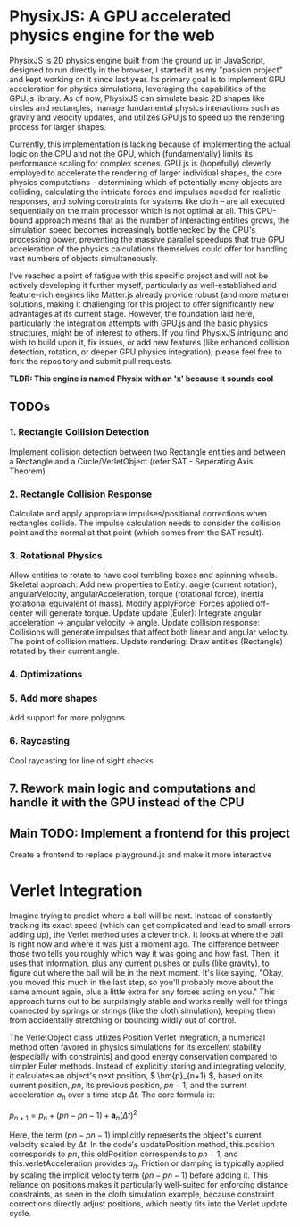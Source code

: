 # PhysixJS: A GPU accelerated physics engine for the web
PhysixJS is 2D physics engine built from the ground up in JavaScript, designed to run directly in the browser, I started it as my "passion project" and kept working on it since last year. Its primary goal is to implement GPU acceleration for physics simulations, leveraging the capabilities of the GPU.js library. As of now, PhysixJS can simulate basic 2D shapes like circles and rectangles, manage fundamental physics interactions such as gravity and velocity updates, and utilizes GPU.js to speed up the rendering process for larger shapes. 

Currently, this implementation is lacking because of implementing the actual logic on the CPU and not the GPU, which (fundamentally) limits its performance scaling for complex scenes. GPU.js is (hopefully) cleverly employed to accelerate the rendering of larger individual shapes, the core physics computations – determining which of potentially many objects are colliding, calculating the intricate forces and impulses needed for realistic responses, and solving constraints for systems like cloth – are all executed sequentially on the main processor which is not optimal at all. This CPU-bound approach means that as the number of interacting entities grows, the simulation speed becomes increasingly bottlenecked by the CPU's processing power, preventing the massive parallel speedups that true GPU acceleration of the physics calculations themselves could offer for handling vast numbers of objects simultaneously.

I've reached a point of fatigue with this specific project and will not be actively developing it further myself, particularly as well-established and feature-rich engines like Matter.js already provide robust (and more mature) solutions, making it challenging for this project to offer significantly new advantages at its current stage. However, the foundation laid here, particularly the integration attempts with GPU.js and the basic physics structures, might be of interest to others. If you find PhysixJS intriguing and wish to build upon it, fix issues, or add new features (like enhanced collision detection, rotation, or deeper GPU physics integration), please feel free to fork the repository and submit pull requests.

**TLDR: This engine is named Physix with an 'x' because it sounds cool**

## TODOs
### 1. Rectangle Collision Detection 
Implement collision detection between two Rectangle entities and between a Rectangle and a Circle/VerletObject (refer SAT - Seperating Axis Theorem)

### 2. Rectangle Collision Response
Calculate and apply appropriate impulses/positional corrections when rectangles collide. The impulse calculation needs to consider the collision point and the normal at that point (which comes from the SAT result).

### 3. Rotational Physics
Allow entities to rotate to have cool tumbling boxes and spinning wheels.
Skeletal approach:
Add new properties to Entity: angle (current rotation), angularVelocity, angularAcceleration, torque (rotational force), inertia (rotational equivalent of mass).
Modify applyForce: Forces applied off-center will generate torque.
Update update (Euler): Integrate angular acceleration -> angular velocity -> angle.
Update collision response: Collisions will generate impulses that affect both linear and angular velocity. The point of collision matters.
Update rendering: Draw entities (Rectangle) rotated by their current angle.

### 4. Optimizations

### 5. Add more shapes
Add support for more polygons 

### 6. Raycasting
Cool raycasting for line of sight checks 

## 7. Rework main logic and computations and handle it with the GPU instead of the CPU

## Main TODO: Implement a frontend for this project
Create a frontend to replace playground.js and make it more interactive

# Verlet Integration
Imagine trying to predict where a ball will be next. Instead of constantly tracking its exact speed (which can get complicated and lead to small errors adding up), the Verlet method uses a clever trick. It looks at where the ball is right now and where it was just a moment ago. The difference between those two tells you roughly which way it was going and how fast. Then, it uses that information, plus any current pushes or pulls (like gravity), to figure out where the ball will be in the next moment. It's like saying, "Okay, you moved this much in the last step, so you'll probably move about the same amount again, plus a little extra for any forces acting on you." This approach turns out to be surprisingly stable and works really well for things connected by springs or strings (like the cloth simulation), keeping them from accidentally stretching or bouncing wildly out of control.

The VerletObject class utilizes Position Verlet integration, a numerical method often favored in physics simulations for its excellent stability (especially with constraints) and good energy conservation compared to simpler Euler methods. Instead of explicitly storing and integrating velocity, it calculates an object's next position, $ \bm{p}_{n+1} $, based on its current position, ${p}n$, its previous position, ${p}{n-1}$, and the current acceleration ${a}_n$ over a time step $\Delta t$. The core formula is:

${p}_{n+1} = {p}_n + ({p}n - {p}{n-1}) + \bm{a}_n (\Delta t)^2$

Here, the term $({p}n - {p}{n-1})$ implicitly represents the object's current velocity scaled by $\Delta t$. In the code's updatePosition method, this.position corresponds to ${p}n$, this.oldPosition corresponds to ${p}{n-1}$, and this.verletAcceleration provides ${a}_n$. Friction or damping is typically applied by scaling the implicit velocity term $({p}n - {p}{n-1})$ before adding it. This reliance on positions makes it particularly well-suited for enforcing distance constraints, as seen in the cloth simulation example, because constraint corrections directly adjust positions, which neatly fits into the Verlet update cycle.